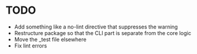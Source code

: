 # TODO

- Add something like a no-lint directive that suppresses the warning
- Restructure package so that the CLI part is separate from the core logic
- Move the _test file elsewhere
- Fix lint errors
